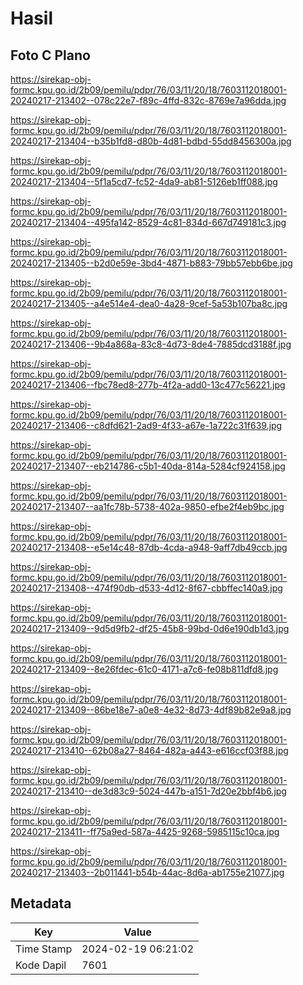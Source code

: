 # Hasil

## Foto C Plano

https://sirekap-obj-formc.kpu.go.id/2b09/pemilu/pdpr/76/03/11/20/18/7603112018001-20240217-213402--078c22e7-f89c-4ffd-832c-8769e7a96dda.jpg

https://sirekap-obj-formc.kpu.go.id/2b09/pemilu/pdpr/76/03/11/20/18/7603112018001-20240217-213404--b35b1fd8-d80b-4d81-bdbd-55dd8456300a.jpg

https://sirekap-obj-formc.kpu.go.id/2b09/pemilu/pdpr/76/03/11/20/18/7603112018001-20240217-213404--5f1a5cd7-fc52-4da9-ab81-5126eb1ff088.jpg

https://sirekap-obj-formc.kpu.go.id/2b09/pemilu/pdpr/76/03/11/20/18/7603112018001-20240217-213404--495fa142-8529-4c81-834d-667d749181c3.jpg

https://sirekap-obj-formc.kpu.go.id/2b09/pemilu/pdpr/76/03/11/20/18/7603112018001-20240217-213405--b2d0e59e-3bd4-4871-b883-79bb57ebb6be.jpg

https://sirekap-obj-formc.kpu.go.id/2b09/pemilu/pdpr/76/03/11/20/18/7603112018001-20240217-213405--a4e514e4-dea0-4a28-9cef-5a53b107ba8c.jpg

https://sirekap-obj-formc.kpu.go.id/2b09/pemilu/pdpr/76/03/11/20/18/7603112018001-20240217-213406--9b4a868a-83c8-4d73-8de4-7885dcd3188f.jpg

https://sirekap-obj-formc.kpu.go.id/2b09/pemilu/pdpr/76/03/11/20/18/7603112018001-20240217-213406--fbc78ed8-277b-4f2a-add0-13c477c56221.jpg

https://sirekap-obj-formc.kpu.go.id/2b09/pemilu/pdpr/76/03/11/20/18/7603112018001-20240217-213406--c8dfd621-2ad9-4f33-a67e-1a722c31f639.jpg

https://sirekap-obj-formc.kpu.go.id/2b09/pemilu/pdpr/76/03/11/20/18/7603112018001-20240217-213407--eb214786-c5b1-40da-814a-5284cf924158.jpg

https://sirekap-obj-formc.kpu.go.id/2b09/pemilu/pdpr/76/03/11/20/18/7603112018001-20240217-213407--aa1fc78b-5738-402a-9850-efbe2f4eb9bc.jpg

https://sirekap-obj-formc.kpu.go.id/2b09/pemilu/pdpr/76/03/11/20/18/7603112018001-20240217-213408--e5e14c48-87db-4cda-a948-9aff7db49ccb.jpg

https://sirekap-obj-formc.kpu.go.id/2b09/pemilu/pdpr/76/03/11/20/18/7603112018001-20240217-213408--474f90db-d533-4d12-8f67-cbbffec140a9.jpg

https://sirekap-obj-formc.kpu.go.id/2b09/pemilu/pdpr/76/03/11/20/18/7603112018001-20240217-213409--9d5d9fb2-df25-45b8-99bd-0d6e190db1d3.jpg

https://sirekap-obj-formc.kpu.go.id/2b09/pemilu/pdpr/76/03/11/20/18/7603112018001-20240217-213409--8e26fdec-61c0-4171-a7c6-fe08b811dfd8.jpg

https://sirekap-obj-formc.kpu.go.id/2b09/pemilu/pdpr/76/03/11/20/18/7603112018001-20240217-213409--86be18e7-a0e8-4e32-8d73-4df89b82e9a8.jpg

https://sirekap-obj-formc.kpu.go.id/2b09/pemilu/pdpr/76/03/11/20/18/7603112018001-20240217-213410--62b08a27-8464-482a-a443-e616ccf03f88.jpg

https://sirekap-obj-formc.kpu.go.id/2b09/pemilu/pdpr/76/03/11/20/18/7603112018001-20240217-213410--de3d83c9-5024-447b-a151-7d20e2bbf4b6.jpg

https://sirekap-obj-formc.kpu.go.id/2b09/pemilu/pdpr/76/03/11/20/18/7603112018001-20240217-213411--ff75a9ed-587a-4425-9268-5985115c10ca.jpg

https://sirekap-obj-formc.kpu.go.id/2b09/pemilu/pdpr/76/03/11/20/18/7603112018001-20240217-213403--2b011441-b54b-44ac-8d6a-ab1755e21077.jpg


## Metadata

| Key        | Value               |
| ---------- | ------------------- |
| Time Stamp | 2024-02-19 06:21:02 |
| Kode Dapil | 7601                |



